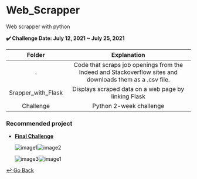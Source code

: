 # Web_Scrapper

Web scrapper with python

**:heavy_check_mark: Challenge Date: July 12, 2021 ~ July 25, 2021**

|       Folder       |                         Explanation                          |
| :----------------: | :----------------------------------------------------------: |
|         .          | Code that scraps job openings from the Indeed and Stackoverflow sites and downloads them as a .csv file. |
| Srapper_with_Flask |     Displays scraped data on a web page by linking Flask     |
|     Challenge      |                   Python 2-week challenge                    |

### Recommended project

- [**Final Challenge**](https://github.com/lisy0123/Nomadcoders/tree/main/Web_Scrapper/Challenge/Day13_14)

  ![image1](https://github.com/lisy0123/Nomadcoders/tree/main/Web_Scrapper/Challenge/image/image1.png)![image2](https://github.com/lisy0123/Nomadcoders/tree/main/Web_Scrapper/Challenge/image/image2.png)

  ![image3](https://github.com/lisy0123/Nomadcoders/tree/main/Web_Scrapper/Challenge/image/image1.png)![image1](https://github.com/lisy0123/Nomadcoders/tree/main/Web_Scrapper/Challenge/image/image3.png)

[↩️ Go Back](https://github.com/lisy0123/Nomadcoders)

